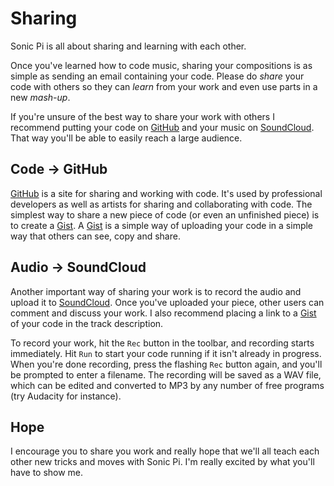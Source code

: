 # Sharing

Sonic Pi is all about sharing and learning with each other. 

Once you've learned how to code music, sharing your compositions is as
simple as sending an email containing your code. Please do *share* your
code with others so they can *learn* from your work and even use parts
in a new *mash-up*. 

If you're unsure of the best way to share your work with others I
recommend putting your code on [GitHub](https://github.com) and your
music on [SoundCloud](https://soundcloud.com). That way you'll be able
to easily reach a large audience.

## Code -> GitHub

[GitHub](https://github.com) is a site for sharing and working with
code. It's used by professional developers as well as artists for
sharing and collaborating with code. The simplest way to share a new piece
of code (or even an unfinished piece) is to create a
[Gist](https://gist.github.com). A [Gist](https://gist.github.com) is a
simple way of uploading your code in a simple way that others can see,
copy and share.

## Audio -> SoundCloud

Another important way of sharing your work is to record the audio and
upload it to [SoundCloud](https://soundcloud.com). Once you've uploaded
your piece, other users can comment and discuss your work. I also
recommend placing a link to a [Gist](https://gist.github.com) of your
code in the track description.

To record your work, hit the `Rec` button in the toolbar, and
recording starts immediately.  Hit `Run` to start your code running if
it isn't already in progress.  When you're done recording, press the
flashing `Rec` button again, and you'll be prompted to enter a
filename.  The recording will be saved as a WAV file, which can be
edited and converted to MP3 by any number of free programs (try
Audacity for instance).

## Hope

I encourage you to share you work and really hope that we'll all teach
each other new tricks and moves with Sonic Pi. I'm really excited by
what you'll have to show me.
